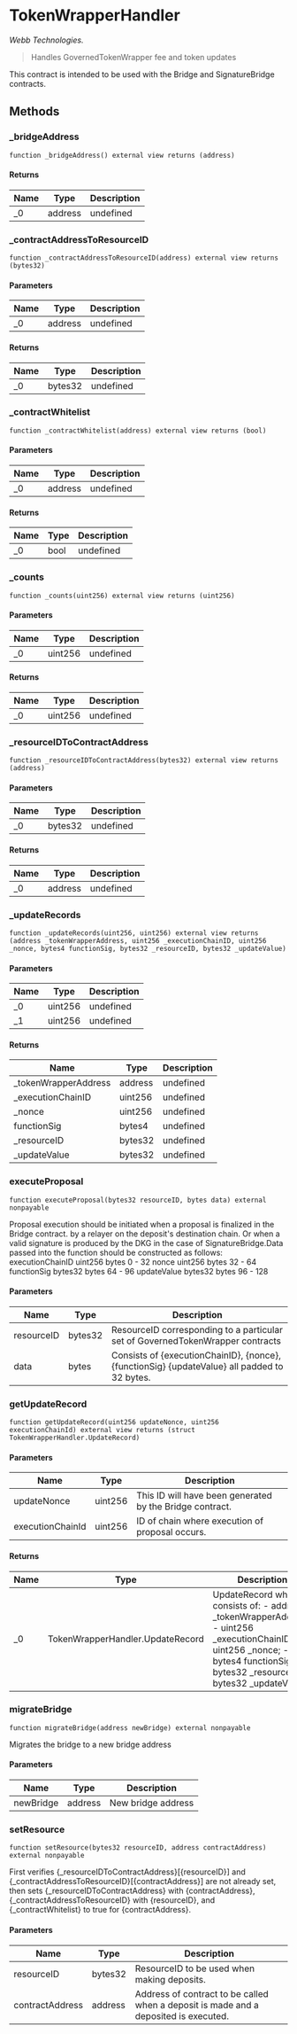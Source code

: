 # TokenWrapperHandler

*Webb Technologies.*

> Handles GovernedTokenWrapper fee and token updates

This contract is intended to be used with the Bridge and SignatureBridge contracts.



## Methods

### _bridgeAddress

```solidity
function _bridgeAddress() external view returns (address)
```






#### Returns

| Name | Type | Description |
|---|---|---|
| _0 | address | undefined

### _contractAddressToResourceID

```solidity
function _contractAddressToResourceID(address) external view returns (bytes32)
```





#### Parameters

| Name | Type | Description |
|---|---|---|
| _0 | address | undefined

#### Returns

| Name | Type | Description |
|---|---|---|
| _0 | bytes32 | undefined

### _contractWhitelist

```solidity
function _contractWhitelist(address) external view returns (bool)
```





#### Parameters

| Name | Type | Description |
|---|---|---|
| _0 | address | undefined

#### Returns

| Name | Type | Description |
|---|---|---|
| _0 | bool | undefined

### _counts

```solidity
function _counts(uint256) external view returns (uint256)
```





#### Parameters

| Name | Type | Description |
|---|---|---|
| _0 | uint256 | undefined

#### Returns

| Name | Type | Description |
|---|---|---|
| _0 | uint256 | undefined

### _resourceIDToContractAddress

```solidity
function _resourceIDToContractAddress(bytes32) external view returns (address)
```





#### Parameters

| Name | Type | Description |
|---|---|---|
| _0 | bytes32 | undefined

#### Returns

| Name | Type | Description |
|---|---|---|
| _0 | address | undefined

### _updateRecords

```solidity
function _updateRecords(uint256, uint256) external view returns (address _tokenWrapperAddress, uint256 _executionChainID, uint256 _nonce, bytes4 functionSig, bytes32 _resourceID, bytes32 _updateValue)
```





#### Parameters

| Name | Type | Description |
|---|---|---|
| _0 | uint256 | undefined
| _1 | uint256 | undefined

#### Returns

| Name | Type | Description |
|---|---|---|
| _tokenWrapperAddress | address | undefined
| _executionChainID | uint256 | undefined
| _nonce | uint256 | undefined
| functionSig | bytes4 | undefined
| _resourceID | bytes32 | undefined
| _updateValue | bytes32 | undefined

### executeProposal

```solidity
function executeProposal(bytes32 resourceID, bytes data) external nonpayable
```

Proposal execution should be initiated when a proposal is finalized in the Bridge contract. by a relayer on the deposit&#39;s destination chain. Or when a valid signature is produced by the DKG in the case of SignatureBridge.Data passed into the function should be constructed as follows: executionChainID                                  uint256     bytes  0 - 32 nonce                                             uint256     bytes  32 - 64 functionSig                                       bytes32     bytes  64 - 96 updateValue                                       bytes32     bytes  96 - 128  



#### Parameters

| Name | Type | Description |
|---|---|---|
| resourceID | bytes32 | ResourceID corresponding to a particular set of GovernedTokenWrapper contracts
| data | bytes | Consists of {executionChainID}, {nonce}, {functionSig} {updateValue} all padded to 32 bytes.

### getUpdateRecord

```solidity
function getUpdateRecord(uint256 updateNonce, uint256 executionChainId) external view returns (struct TokenWrapperHandler.UpdateRecord)
```





#### Parameters

| Name | Type | Description |
|---|---|---|
| updateNonce | uint256 | This ID will have been generated by the Bridge contract.
| executionChainId | uint256 | ID of chain where execution of proposal occurs.

#### Returns

| Name | Type | Description |
|---|---|---|
| _0 | TokenWrapperHandler.UpdateRecord | UpdateRecord which consists of: - address _tokenWrapperAddress; - uint256  _executionChainID; - uint256 _nonce; - bytes4 functionSig; - bytes32 _resourceID; - bytes32 _updateValue;

### migrateBridge

```solidity
function migrateBridge(address newBridge) external nonpayable
```

Migrates the bridge to a new bridge address



#### Parameters

| Name | Type | Description |
|---|---|---|
| newBridge | address | New bridge address

### setResource

```solidity
function setResource(bytes32 resourceID, address contractAddress) external nonpayable
```

First verifies {_resourceIDToContractAddress}[{resourceID}] and {_contractAddressToResourceID}[{contractAddress}] are not already set, then sets {_resourceIDToContractAddress} with {contractAddress}, {_contractAddressToResourceID} with {resourceID}, and {_contractWhitelist} to true for {contractAddress}.



#### Parameters

| Name | Type | Description |
|---|---|---|
| resourceID | bytes32 | ResourceID to be used when making deposits.
| contractAddress | address | Address of contract to be called when a deposit is made and a deposited is executed.




